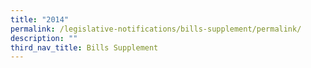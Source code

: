 ```yaml
---
title: "2014"
permalink: /legislative-notifications/bills-supplement/permalink/
description: ""
third_nav_title: Bills Supplement
---
```

